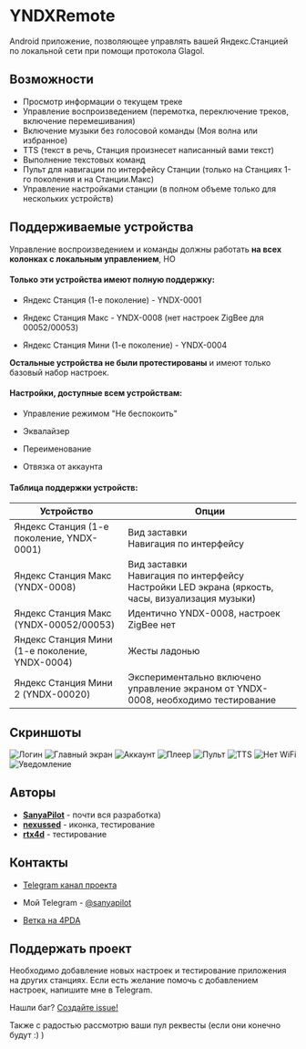# YNDXRemote

Android приложение, позволяющее управлять вашей Яндекс.Станцией по локальной сети при помощи протокола Glagol.

## Возможности

- Просмотр информации о текущем треке
- Управление воспроизведением (перемотка, переключение треков, включение перемешивания)
- Включение музыки без голосовой команды (Моя волна или избранное)
- TTS (текст в речь, Станция произнесет написанный вами текст)
- Выполнение текстовых команд
- Пульт для навигации по интерфейсу Станции (только на Станциях 1-го поколения и на Станции.Макс)
- Управление настройками станции (в полном объеме только для нескольких устройств)

## Поддерживаемые устройства

Управление воспроизведением и команды должны работать **на всех колонках с локальным управлением**, НО

#### Только эти устройства имеют полную поддержку:

- Яндекс Станция (1-е поколение) - YNDX-0001

- Яндекс Станция Макс - YNDX-0008 (нет настроек ZigBee для 00052/00053)

- Яндекс Станция Мини (1-е поколение) - YNDX-0004

**Остальные устройства не были протестированы** и имеют только базовый набор настроек.

#### Настройки, доступные всем устройствам:

- Управление режимом "Не беспокоить"

- Эквалайзер

- Переименование

- Отвязка от аккаунта

#### Таблица поддержки устройств:

| Устройство                                     | Опции                                                                                                  |
| ---------------------------------------------- | ------------------------------------------------------------------------------------------------------ |
| Яндекс Станция (1-е поколение, YNDX-0001)      | Вид заставки<br/>Навигация по интерфейсу                                                               |
| Яндекс Станция Макс (YNDX-0008)                | Вид заставки<br/>Навигация по интерфейсу<br/>Настройки LED экрана (яркость, часы, визуализация музыки) |
| Яндекс Станция Макс (YNDX-00052/00053)         | Идентично YNDX-0008, настроек ZigBee нет                                                               |
| Яндекс Станция Мини (1-е поколение, YNDX-0004) | Жесты ладонью                                                                                          |
| Яндекс Станция Мини 2 (YNDX-00020)             | Экспериментально включено управление экраном от YNDX-0008, необходимо тестирование                     |

## Скриншоты

![Логин](screenshots/login_screen.png)
![Главный экран](screenshots/main_screen.png)
![Аккаунт](screenshots/account.png)
![Плеер](screenshots/player.png)
![Пульт](screenshots/remote.png)
![TTS](screenshots/settings_1.png)
![Нет WiFi](screenshots/settings_2.png)
![Уведомление](screenshots/notification.png)

## Авторы

- [**SanyaPilot**](https://github.com/SanyaPilot) - почти вся разработка)
- [**nexussed**](https://github.com/nexussed) - иконка, тестирование
- [**rtx4d**](https://github.com/rtx4d) - тестирование

## Контакты

- [Telegram канал проекта](https://t.me/yndxremote_updates)

- Мой Telegram - [@sanyapilot](https://t.me/sanyapilot)

- [Ветка на 4PDA](https://4pda.to/forum/index.php?showtopic=1083965)

## Поддержать проект

Необходимо добавление новых настроек и тестирование приложения на других станциях. Если есть желание помочь с добавлением настроек, напишите мне в Telegram.

Нашли баг? [Создайте issue!](https://github.com/SanyaPilot/YNDXRemote/issues/new)

Также с радостью рассмотрю ваши пул реквесты (если они конечно будут :) )

